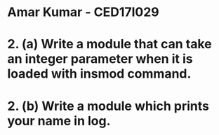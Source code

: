 # Amar Kumar - CED17I029
# 2. (a) Write a module that can take an integer parameter when it is loaded with insmod command.
# 2. (b) Write a module which prints your name in log.
